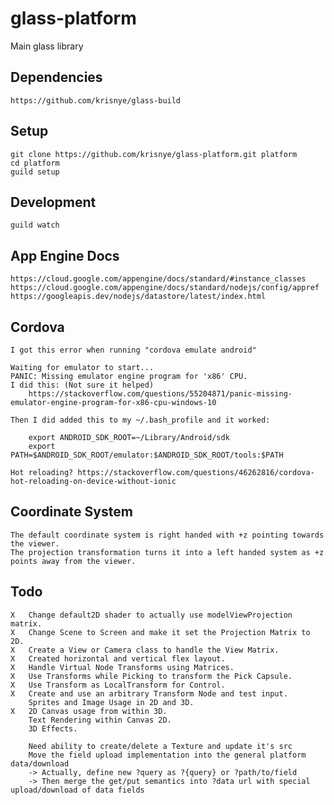 # glass-platform
Main glass library

## Dependencies
    https://github.com/krisnye/glass-build

## Setup
    git clone https://github.com/krisnye/glass-platform.git platform
    cd platform
    guild setup

## Development
    guild watch

## App Engine Docs
    https://cloud.google.com/appengine/docs/standard/#instance_classes
    https://cloud.google.com/appengine/docs/standard/nodejs/config/appref
    https://googleapis.dev/nodejs/datastore/latest/index.html

## Cordova
    I got this error when running "cordova emulate android"

    Waiting for emulator to start...
    PANIC: Missing emulator engine program for 'x86' CPU.
    I did this: (Not sure it helped)
        https://stackoverflow.com/questions/55204871/panic-missing-emulator-engine-program-for-x86-cpu-windows-10

    Then I did added this to my ~/.bash_profile and it worked:

        export ANDROID_SDK_ROOT=~/Library/Android/sdk
        export PATH=$ANDROID_SDK_ROOT/emulator:$ANDROID_SDK_ROOT/tools:$PATH

    Hot reloading? https://stackoverflow.com/questions/46262816/cordova-hot-reloading-on-device-without-ionic

## Coordinate System
    The default coordinate system is right handed with +z pointing towards the viewer.
    The projection transformation turns it into a left handed system as +z points away from the viewer.

## Todo
    X   Change default2D shader to actually use modelViewProjection matrix.
    X   Change Scene to Screen and make it set the Projection Matrix to 2D.
    X   Create a View or Camera class to handle the View Matrix.
    X   Created horizontal and vertical flex layout.
    X   Handle Virtual Node Transforms using Matrices.
    X   Use Transforms while Picking to transform the Pick Capsule.
    X   Use Transform as LocalTransform for Control.
    X   Create and use an arbitrary Transform Node and test input.
        Sprites and Image Usage in 2D and 3D.
    X   2D Canvas usage from within 3D.
        Text Rendering within Canvas 2D.
        3D Effects.
    
        Need ability to create/delete a Texture and update it's src
        Move the field upload implementation into the general platform data/download
        -> Actually, define new ?query as ?{query} or ?path/to/field
        -> Then merge the get/put semantics into ?data url with special upload/download of data fields
